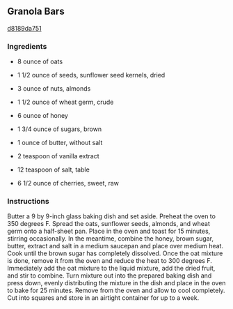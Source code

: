 ## Granola Bars

[d8189da751](http://www.food.com/recipe/granola-bars-279763)

### Ingredients

 - 8 ounce of oats

 - 1 1/2 ounce of seeds, sunflower seed kernels, dried

 - 3 ounce of nuts, almonds

 - 1 1/2 ounce of wheat germ, crude

 - 6 ounce of honey

 - 1 3/4 ounce of sugars, brown

 - 1 ounce of butter, without salt

 - 2 teaspoon of vanilla extract

 - 12 teaspoon of salt, table

 - 6 1/2 ounce of cherries, sweet, raw

### Instructions

Butter a 9 by 9-inch glass baking dish and set aside. Preheat the oven to 350 degrees F. Spread the oats, sunflower seeds, almonds, and wheat germ onto a half-sheet pan. Place in the oven and toast for 15 minutes, stirring occasionally. In the meantime, combine the honey, brown sugar, butter, extract and salt in a medium saucepan and place over medium heat. Cook until the brown sugar has completely dissolved. Once the oat mixture is done, remove it from the oven and reduce the heat to 300 degrees F. Immediately add the oat mixture to the liquid mixture, add the dried fruit, and stir to combine. Turn mixture out into the prepared baking dish and press down, evenly distributing the mixture in the dish and place in the oven to bake for 25 minutes. Remove from the oven and allow to cool completely. Cut into squares and store in an airtight container for up to a week.